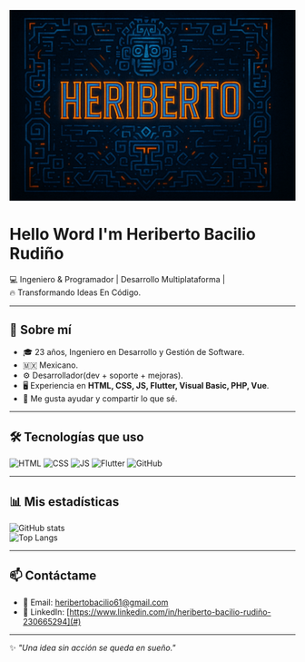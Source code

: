 <!-- Banner principal (puedes reemplazar con una imagen hecha en Canva o Figma) -->
![Banner](banner_hbr.png)

# Hello Word I'm **Heriberto Bacilio Rudiño**  

💻 Ingeniero & Programador | Desarrollo Multiplataforma |  
🔥 Transformando Ideas En Código.  

---

## 🚀 Sobre mí
- 🎓 23 años, Ingeniero en Desarrollo y Gestión de Software.
- 🇲🇽 Mexicano. 
- ⚙️ Desarrollador(dev + soporte + mejoras).  
- 🖥️ Experiencia en **HTML, CSS, JS, Flutter, Visual Basic, PHP, Vue**.  
- 🤝 Me gusta ayudar y compartir lo que sé.  

---

## 🛠️ Tecnologías que uso

![HTML](https://img.shields.io/badge/Code-HTML-orange?style=for-the-badge&logo=html5)
![CSS](https://img.shields.io/badge/Style-CSS-blue?style=for-the-badge&logo=css3)
![JS](https://img.shields.io/badge/Script-JavaScript-yellow?style=for-the-badge&logo=javascript)
![Flutter](https://img.shields.io/badge/App-Flutter-02569B?style=for-the-badge&logo=flutter)
![GitHub](https://img.shields.io/badge/Control-GitHub-black?style=for-the-badge&logo=github)

---

## 📊 Mis estadísticas

![GitHub stats](https://github-readme-stats.vercel.app/api?username=TUUSUARIO&show_icons=true&theme=radical)  
![Top Langs](https://github-readme-stats.vercel.app/api/top-langs/?username=TUUSUARIO&layout=compact&theme=radical)

---

## 📫 Contáctame
- 📧 Email: heribertobacilio61@gmail.com 
- 💼 LinkedIn: [https://www.linkedin.com/in/heriberto-bacilio-rudiño-230665294](#)

---

✨ *"Una idea sin acción se queda en sueño."*
